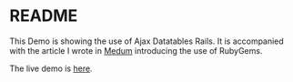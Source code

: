# README

This Demo is showing the use of Ajax Datatables Rails.
It is accompanied with the article I wrote in [Medum][MED] introducing the use of RubyGems.

The live demo is [here][DEMO].

[MED]: <https://medium.com/實用的rubygems/ajax-datatables-rails-功能齊全的資料列表-98c96e9a250a7>
[DEMO]: <https://demo-ajax-datatables-rails.herokuapp.com>

